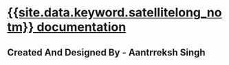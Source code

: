 

# [{{site.data.keyword.satellitelong_notm}} documentation](https://cloud.ibm.com/docs/satellite)

## Created And Designed By - Aantrreksh Singh
